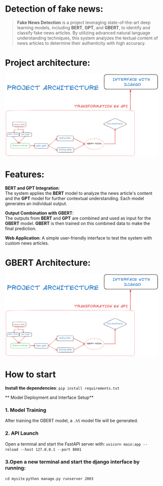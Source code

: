 # Detection of fake news:
 > **Fake News Detection** is a project leveraging state-of-the-art deep learning models, including **BERT**, **GPT**, and **GBERT**, to identify and classify fake news articles. By utilizing advanced natural language understanding techniques, this system analyzes the textual content of news articles to determine their authenticity with high accuracy.

# Project architecture:
![Project architecture](Project_architecture.png)

# Features:

**BERT and GPT Integration**:  
  The system applies the **BERT** model to analyze the news article's content and the **GPT** model for further contextual understanding. Each model generates an individual output.

**Output Combination with GBERT**:  
  The outputs from **BERT** and **GPT** are combined and used as input for the **GBERT** model. **GBERT** is then trained on this combined data to make the final prediction.

**Web Application**:
  A simple user-friendly interface to test the system with custom news articles.

# GBERT Architecture:
![Project architecture](Project_architecture.png)

# How to start
**Install the dependencies**: 
    `pip install requirements.txt`
    
** Model Deployment and Interface Setup**
### 1. Model Training
After training the GBERT model, a `.h5` model file will be generated.

### 2. API Launch
Open a terminal and start the FastAPI server with:
`uvicorn main:app --reload --host 127.0.0.1 --port 8001 `

### 3.Open a new terminal and start the django interface by running:
`cd mysite`
`python manage.py runserver 2003`











 




